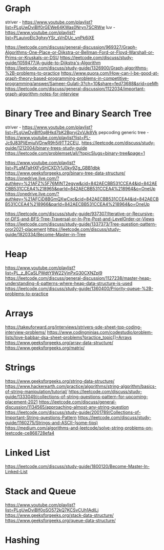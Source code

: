 # Graph

striver - https://www.youtube.com/playlist?list=PLgUwDviBIf0rGEWe64KWas0Nryn7SCRWw
luv - https://www.youtube.com/playlist?list=PLauivoElc3ghxyYSr_sVnDUc_ynPk6iXE

https://leetcode.com/discuss/general-discussion/969327/Graph-Algorithms-One-Place-or-Dijkstra-or-Bellman-Ford-or-Floyd-Warshall-or-Prims-or-Kruskals-or-DSU
https://leetcode.com/discuss/study-guide/1059477/A-guide-to-Dijkstra's-Algorithm
https://leetcode.com/discuss/study-guide/1326900/Graph-algorithms-%2B-problems-to-practice
https://www.quora.com/How-can-I-be-good-at-graph-theory-based-programming-problems-in-competitive-programming/answer/Sameer-Gulati-3?ch=10&share=fed73688&srid=oeMh
https://leetcode.com/discuss/general-discussion/1122034/important-graph-algorithm-notes-for-interview

# Binary Tree and Binary Search Tree

striver - https://www.youtube.com/playlist?list=PLgUwDviBIf0q8Hkd7bK2Bpryj2xVJk8Vk
pepcoding generic tree - https://www.youtube.com/playlist?list=PL-Jc9J83PIiEmjuIVDrwR9h5i9TT2CEU_
https://leetcode.com/discuss/study-guide/1212004/binary-trees-study-guide
https://leetcode.com/problemset/all/?topicSlugs=binary-tree&page=1

https://www.youtube.com/playlist?list=PLqM7alHXFySHCXD7r1J0ky9Zg_GBB1dbk
https://www.geeksforgeeks.org/binary-tree-data-structure/
https://onedrive.live.com/?authkey=%21AFZ%5F76MINT2egyw&cid=842AECBB531CCEA4&id=842AECBB531CCEA4%218965&parId=842AECBB531CCEA4%218964&o=OneUp
https://onedrive.live.com/?authkey=%21AFCiD8BGmQXwCxc&cid=842AECBB531CCEA4&id=842AECBB531CCEA4%218966&parId=842AECBB531CCEA4%218964&o=OneUp

https://leetcode.com/discuss/study-guide/937307/Iterative-or-Recursive-or-DFS-and-BFS-Tree-Traversal-or-In-Pre-Post-and-LevelOrder-or-Views
https://leetcode.com/discuss/study-guide/1337373/Tree-question-pattern-oror2021-placement
https://leetcode.com/discuss/study-guide/1820334/Become-Master-in-Tree

# Heap

https://www.youtube.com/playlist?list=PL_z_8CaSLPWdtY9W22VjnPxG30CXNZpI9
https://leetcode.com/discuss/general-discussion/1127238/master-heap-understanding-4-patterns-where-heap-data-structure-is-used
https://leetcode.com/discuss/study-guide/1360400/Priority-queue-%2B-problems-to-practice

# Arrays

https://takeuforward.org/interviews/strivers-sde-sheet-top-coding-interview-problems/
https://www.codingninjas.com/codestudio/problem-lists/love-babbar-dsa-sheet-problems?practice_topic[]=Arrays
https://www.geeksforgeeks.org/array-data-structure/
https://www.geeksforgeeks.org/matrix/

# Strings

https://www.geeksforgeeks.org/string-data-structure/
https://www.hackerearth.com/practice/algorithms/string-algorithm/basics-of-string-manipulation/tutorial/
https://leetcode.com/discuss/study-guide/1333049/collections-of-string-questions-pattern-for-upcoming-placement-2021
https://leetcode.com/discuss/general-discussion/1134565/approaching-almost-any-string-question
https://leetcode.com/discuss/study-guide/2001789/Collections-of-Important-String-questions-Pattern
https://leetcode.com/discuss/study-guide/1160275/Strings-and-ASCII-(some-tips)
https://medium.com/algorithms-and-leetcode/solve-string-problems-on-leetcode-ce868728efa4

# Linked List

https://leetcode.com/discuss/study-guide/1800120/Become-Master-In-Linked-List

# Stack and Queue

https://www.youtube.com/playlist?list=PLgUwDviBIf0oSO572kQ7KCSvCUh1AdILj
https://www.geeksforgeeks.org/stack-data-structure/
https://www.geeksforgeeks.org/queue-data-structure/

# Hashing
